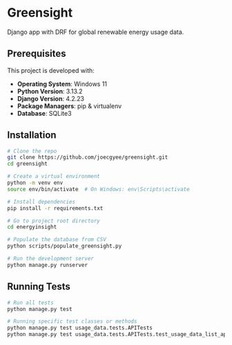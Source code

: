 # Greensight

Django app with DRF for global renewable energy usage data.

## Prerequisites

This project is developed with:

- **Operating System**: Windows 11  
- **Python Version**: 3.13.2  
- **Django Version**: 4.2.23  
- **Package Managers**: pip & virtualenv
- **Database**: SQLite3  

## Installation

```bash
# Clone the repo
git clone https://github.com/joecgyee/greensight.git
cd greensight

# Create a virtual environment
python -m venv env
source env/bin/activate  # On Windows: env\Scripts\activate

# Install dependencies
pip install -r requirements.txt

# Go to project root directory
cd energyinsight

# Populate the database from CSV
python scripts/populate_greensight.py

# Run the development server
python manage.py runserver
```

## Running Tests

```bash
# Run all tests
python manage.py test

# Running specific test classes or methods
python manage.py test usage_data.tests.APITests
python manage.py test usage_data.tests.APITests.test_usage_data_list_api
```
